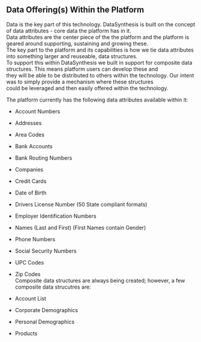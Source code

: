 ## Data Offering(s) Within the Platform
Data is the key part of this technology. DataSynthesis is built on the concept of data attributes - core data the platform has in it.  
Data attributes are the center piece of the the platform and the platform is geared around supporting, sustaining and growing these.  
The key part to the platform and its capabilities is how we tie data attributes into something larger and reuseable, data structures.  
To support this within DataSynthesis we built in support for composite data structures. This means platform users can develop these and  
they will be able to be distributed to others within the technology. Our intent was to simply provide a mechanism where these structures  
could be leveraged and then easily offered within the technology.

The platform currently has the following data attributes available within it:

- Account Numbers
- Addresses
- Area Codes
- Bank Accounts
- Bank Routing Numbers
- Companies
- Credit Cards
- Date of Birth
- Drivers License Number (50 State compliant formats)
- Employer Identification Numbers
- Names (Last and First) (First Names contain Gender)
- Phone Numbers
- Social Security Numbers
- UPC Codes
- Zip Codes
  <br>
  Composite data structures are always being created; however, a few composite data strucutres are:<br>

- Account List
- Corporate Demographics
- Personal Demographics
- Products